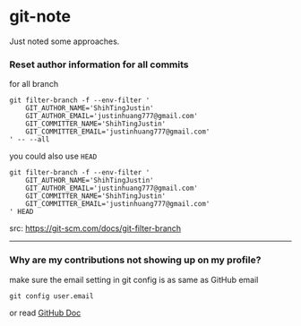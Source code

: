 # git-note
Just noted some approaches.

### Reset author information for all commits

for all branch

```command
git filter-branch -f --env-filter '
    GIT_AUTHOR_NAME='ShihTingJustin'
    GIT_AUTHOR_EMAIL='justinhuang777@gmail.com'
    GIT_COMMITTER_NAME='ShihTingJustin'
    GIT_COMMITTER_EMAIL='justinhuang777@gmail.com'
' -- --all
```

you could also use `HEAD`
```command
git filter-branch -f --env-filter '
    GIT_AUTHOR_NAME='ShihTingJustin'
    GIT_AUTHOR_EMAIL='justinhuang777@gmail.com'
    GIT_COMMITTER_NAME='ShihTingJustin'
    GIT_COMMITTER_EMAIL='justinhuang777@gmail.com'
' HEAD
```
src: https://git-scm.com/docs/git-filter-branch

---

### Why are my contributions not showing up on my profile?

make sure the email setting in git config is as same as GitHub email

```command
git config user.email
```

or read [GitHub Doc](https://docs.github.com/en/account-and-profile/setting-up-and-managing-your-github-profile/managing-contribution-graphs-on-your-profile/why-are-my-contributions-not-showing-up-on-my-profile)
